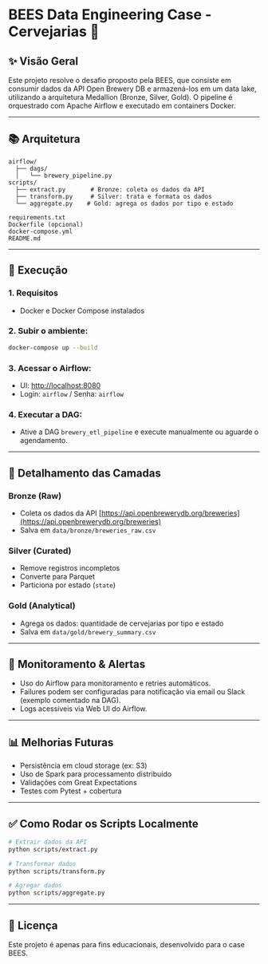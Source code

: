 # BEES Data Engineering Case - Cervejarias 🍻

## ✨ Visão Geral

Este projeto resolve o desafio proposto pela BEES, que consiste em consumir dados da API Open Brewery DB e armazená-los em um data lake, utilizando a arquitetura Medallion (Bronze, Silver, Gold). O pipeline é orquestrado com Apache Airflow e executado em containers Docker.

---

## 📚 Arquitetura

```text
airflow/
  ├── dags/
  │   └── brewery_pipeline.py
scripts/
  ├── extract.py       # Bronze: coleta os dados da API
  ├── transform.py     # Silver: trata e formata os dados
  └── aggregate.py    # Gold: agrega os dados por tipo e estado

requirements.txt
Dockerfile (opcional)
docker-compose.yml
README.md
```

---

## 🚀 Execução

### 1. Requisitos

* Docker e Docker Compose instalados

### 2. Subir o ambiente:

```bash
docker-compose up --build
```

### 3. Acessar o Airflow:

* UI: [http://localhost:8080](http://localhost:8080)
* Login: `airflow` / Senha: `airflow`

### 4. Executar a DAG:

* Ative a DAG `brewery_etl_pipeline` e execute manualmente ou aguarde o agendamento.

---

## 📃 Detalhamento das Camadas

### Bronze (Raw)

* Coleta os dados da API [https://api.openbrewerydb.org/breweries](https://api.openbrewerydb.org/breweries)
* Salva em `data/bronze/breweries_raw.csv`

### Silver (Curated)

* Remove registros incompletos
* Converte para Parquet
* Particiona por estado (`state`)

### Gold (Analytical)

* Agrega os dados: quantidade de cervejarias por tipo e estado
* Salva em `data/gold/brewery_summary.csv`

---

## 🎡 Monitoramento & Alertas

* Uso do Airflow para monitoramento e retries automáticos.
* Failures podem ser configuradas para notificação via email ou Slack (exemplo comentado na DAG).
* Logs acessíveis via Web UI do Airflow.

---

## 📊 Melhorias Futuras

* Persistência em cloud storage (ex: S3)
* Uso de Spark para processamento distribuído
* Validações com Great Expectations
* Testes com Pytest + cobertura

---

## ✅ Como Rodar os Scripts Localmente

```bash
# Extrair dados da API
python scripts/extract.py

# Transformar dados
python scripts/transform.py

# Agregar dados
python scripts/aggregate.py
```

---

## 🚮 Licença

Este projeto é apenas para fins educacionais, desenvolvido para o case BEES.
